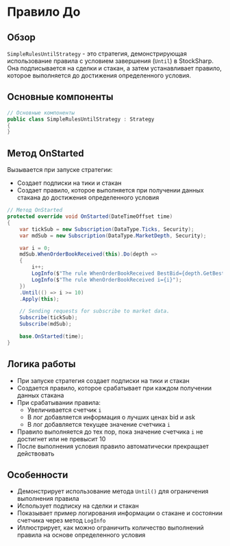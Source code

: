 # Правило До

## Обзор

`SimpleRulesUntilStrategy` - это стратегия, демонстрирующая использование правила с условием завершения (`Until`) в StockSharp. Она подписывается на сделки и стакан, а затем устанавливает правило, которое выполняется до достижения определенного условия.

## Основные компоненты

```cs
// Основные компоненты
public class SimpleRulesUntilStrategy : Strategy
{
}
```

## Метод OnStarted

Вызывается при запуске стратегии:

- Создает подписки на тики и стакан
- Создает правило, которое выполняется при получении данных стакана до достижения определенного условия

```cs
// Метод OnStarted
protected override void OnStarted(DateTimeOffset time)
{
    var tickSub = new Subscription(DataType.Ticks, Security);
    var mdSub = new Subscription(DataType.MarketDepth, Security);

    var i = 0;
    mdSub.WhenOrderBookReceived(this).Do(depth =>
    {
        i++;
        LogInfo($"The rule WhenOrderBookReceived BestBid={depth.GetBestBid()}, BestAsk={depth.GetBestAsk()}");
        LogInfo($"The rule WhenOrderBookReceived i={i}");
    })
    .Until(() => i >= 10)
    .Apply(this);

    // Sending requests for subscribe to market data.
    Subscribe(tickSub);
    Subscribe(mdSub);

    base.OnStarted(time);
}
```

## Логика работы

- При запуске стратегия создает подписки на тики и стакан
- Создается правило, которое срабатывает при каждом получении данных стакана
- При срабатывании правила:
  - Увеличивается счетчик `i`
  - В лог добавляется информация о лучших ценах bid и ask
  - В лог добавляется текущее значение счетчика `i`
- Правило выполняется до тех пор, пока значение счетчика `i` не достигнет или не превысит 10
- После выполнения условия правило автоматически прекращает действовать

## Особенности

- Демонстрирует использование метода `Until()` для ограничения выполнения правила
- Использует подписку на сделки и стакан
- Показывает пример логирования информации о стакане и состоянии счетчика через метод `LogInfo`
- Иллюстрирует, как можно ограничить количество выполнений правила на основе определенного условия